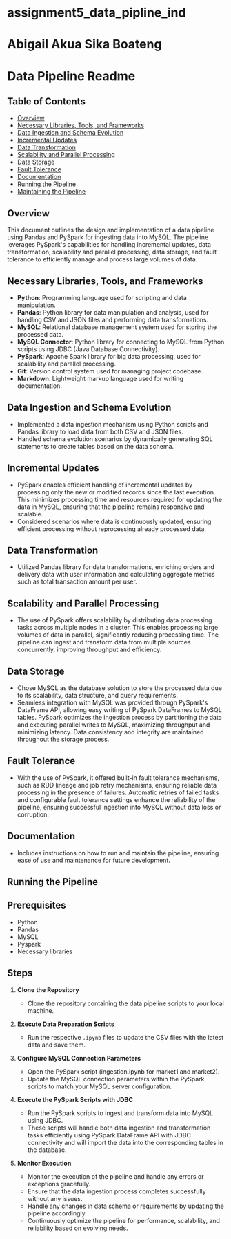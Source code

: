 # assignment5_data_pipline_ind
# Abigail Akua Sika Boateng

# Data Pipeline Readme

## Table of Contents
- [Overview](#overview)
- [Necessary Libraries, Tools, and Frameworks](#necessary-libraries-tools-and-frameworks)
- [Data Ingestion and Schema Evolution](#data-ingestion-and-schema-evolution)
- [Incremental Updates](#incremental-updates)
- [Data Transformation](#data-transformation)
- [Scalability and Parallel Processing](#scalability-and-parallel-processing)
- [Data Storage](#data-storage)
- [Fault Tolerance](#fault-tolerance)
- [Documentation](#documentation)
- [Running the Pipeline](#running-the-pipeline)
- [Maintaining the Pipeline](#maintaining-the-pipeline)

## Overview
This document outlines the design and implementation of a data pipeline using Pandas and PySpark for ingesting data into MySQL. The pipeline leverages PySpark's capabilities for handling incremental updates, data transformation, scalability and parallel processing, data storage, and fault tolerance to efficiently manage and process large volumes of data.

## Necessary Libraries, Tools, and Frameworks
- **Python**: Programming language used for scripting and data manipulation.
- **Pandas**: Python library for data manipulation and analysis, used for handling CSV and JSON files and performing data transformations.
- **MySQL**: Relational database management system used for storing the processed data.
- **MySQL Connector**: Python library for connecting to MySQL from Python scripts using JDBC (Java Database Connectivity).
- **PySpark**: Apache Spark library for big data processing, used for scalability and parallel processing.
- **Git**: Version control system used for managing project codebase.
- **Markdown**: Lightweight markup language used for writing documentation.

## Data Ingestion and Schema Evolution
- Implemented a data ingestion mechanism using Python scripts and Pandas library to load data from both CSV and JSON files.
- Handled schema evolution scenarios by dynamically generating SQL statements to create tables based on the data schema.

## Incremental Updates
- PySpark enables efficient handling of incremental updates by processing only the new or modified records since the last execution. This minimizes processing time and resources required for updating the data in MySQL, ensuring that the pipeline remains responsive and scalable.
- Considered scenarios where data is continuously updated, ensuring efficient processing without reprocessing already processed data.

## Data Transformation
- Utilized Pandas library for data transformations, enriching orders and delivery data with user information and calculating aggregate metrics such as total transaction amount per user. 

## Scalability and Parallel Processing
- The use of PySpark offers scalability by distributing data processing tasks across multiple nodes in a cluster. This enables processing large volumes of data in parallel, significantly reducing processing time. The pipeline can ingest and transform data from multiple sources concurrently, improving throughput and efficiency.
 
## Data Storage
- Chose MySQL as the database solution to store the processed data due to its scalability,  data structure, and query requirements.
- Seamless integration with MySQL was provided through PySpark's DataFrame API, allowing easy writing of PySpark DataFrames to MySQL tables. PySpark optimizes the ingestion process by partitioning the data and executing parallel writes to MySQL, maximizing throughput and minimizing latency. Data consistency and integrity are maintained throughout the storage process.

## Fault Tolerance
- With the use of PySpark, it offered built-in fault tolerance mechanisms, such as RDD lineage and job retry mechanisms, ensuring reliable data processing in the presence of failures. Automatic retries of failed tasks and configurable fault tolerance settings enhance the reliability of the pipeline, ensuring successful ingestion into MySQL without data loss or corruption.

## Documentation
- Includes instructions on how to run and maintain the pipeline, ensuring ease of use and maintenance for future development.

## Running the Pipeline
## Prerequisites
- Python
- Pandas
- MySQL
- Pyspark
- Necessary libraries

## Steps

1. **Clone the Repository**
   - Clone the repository containing the data pipeline scripts to your local machine.

2. **Execute Data Preparation Scripts**
   - Run the respective `.ipynb` files to update the CSV files with the latest data and save them.

3. **Configure MySQL Connection Parameters**
   - Open the PySpark script (ingestion.ipynb for market1 and market2).
   - Update the MySQL connection parameters within the PySpark scripts to match your MySQL server configuration.

4. **Execute the PySpark Scripts with JDBC**
   - Run the PySpark scripts to ingest and transform data into MySQL using JDBC.
   - These scripts will handle both data ingestion and transformation tasks efficiently using PySpark DataFrame API with JDBC connectivity and will import the data into the corresponding tables in the database.

5. **Monitor Execution**
   - Monitor the execution of the pipeline and handle any errors or exceptions gracefully.
   - Ensure that the data ingestion process completes successfully without any issues.
   - Handle any changes in data schema or requirements by updating the pipeline accordingly.
   - Continuously optimize the pipeline for performance, scalability, and reliability based on evolving needs.
